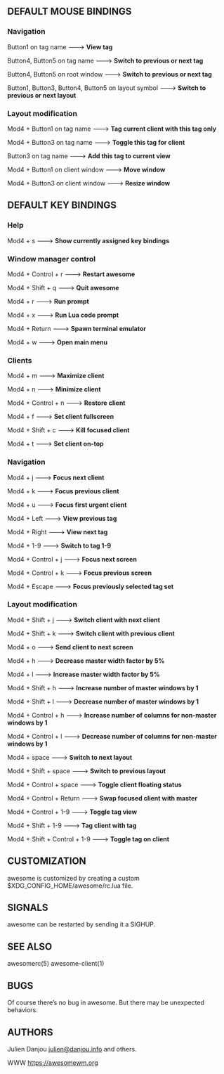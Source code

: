 ## DEFAULT MOUSE BINDINGS
### Navigation
Button1 on tag name
 ---> **View tag**

Button4, Button5 on tag name
---> **Switch to previous or next tag**

Button4, Button5 on root window
---> **Switch to previous or next tag**

Button1, Button3, Button4, Button5 on layout symbol
---> **Switch to previous or next layout**

### Layout modification
Mod4 + Button1 on tag name
---> **Tag current client with this tag only**

Mod4 + Button3 on tag name
---> **Toggle this tag for client**

Button3 on tag name
---> **Add this tag to current view**

Mod4 + Button1 on client window
---> **Move window**

Mod4 + Button3 on client window
---> **Resize window**

## DEFAULT KEY BINDINGS
### Help
Mod4 + s
---> **Show currently assigned key bindings**

### Window manager control
Mod4 + Control + r
---> **Restart awesome**

Mod4 + Shift + q
---> **Quit awesome**

Mod4 + r
---> **Run prompt**

Mod4 + x
---> **Run Lua code prompt**

Mod4 + Return
---> **Spawn terminal emulator**

Mod4 + w
---> **Open main menu**

### Clients
Mod4 + m
---> **Maximize client**

Mod4 + n
---> **Minimize client**

Mod4 + Control + n
---> **Restore client**

Mod4 + f
---> **Set client fullscreen**

Mod4 + Shift + c
---> **Kill focused client**

Mod4 + t
---> **Set client on-top**

### Navigation
Mod4 + j
---> **Focus next client**

Mod4 + k
---> **Focus previous client**

Mod4 + u
---> **Focus first urgent client**

Mod4 + Left
---> **View previous tag**

Mod4 + Right
---> **View next tag**

Mod4 + 1-9
---> **Switch to tag 1-9**

Mod4 + Control + j
---> **Focus next screen**

Mod4 + Control + k
---> **Focus previous screen**

Mod4 + Escape
---> **Focus previously selected tag set**

### Layout modification
Mod4 + Shift + j
---> **Switch client with next client**

Mod4 + Shift + k
---> **Switch client with previous client**

Mod4 + o
---> **Send client to next screen**

Mod4 + h
---> **Decrease master width factor by 5%**

Mod4 + l
---> **Increase master width factor by 5%**

Mod4 + Shift + h
---> **Increase number of master windows by 1**

Mod4 + Shift + l
---> **Decrease number of master windows by 1**

Mod4 + Control + h
---> **Increase number of columns for non-master windows by 1**

Mod4 + Control + l
---> **Decrease number of columns for non-master windows by 1**

Mod4 + space
---> **Switch to next layout**

Mod4 + Shift + space
---> **Switch to previous layout**

Mod4 + Control + space
---> **Toggle client floating status**

Mod4 + Control + Return
---> **Swap focused client with master**

Mod4 + Control + 1-9
---> **Toggle tag view**

Mod4 + Shift + 1-9
---> **Tag client with tag**

Mod4 + Shift + Control + 1-9
---> **Toggle tag on client**

## CUSTOMIZATION
awesome is customized by creating a custom $XDG_CONFIG_HOME/awesome/rc.lua file.

## SIGNALS
awesome can be restarted by sending it a SIGHUP.

## SEE ALSO
awesomerc(5) awesome-client(1)

## BUGS
Of course there’s no bug in awesome. But there may be unexpected behaviors.

## AUTHORS
Julien Danjou <julien@danjou.info> and others.

WWW
https://awesomewm.org
